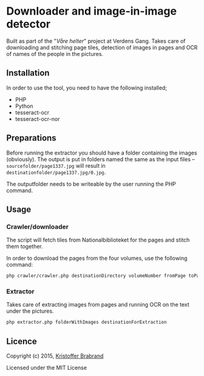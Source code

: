 # Downloader and image-in-image detector
Built as part of the "*Våre helter*" project at Verdens Gang. Takes care of downloading and stitching page tiles, detection of images in pages and OCR of names of the people in the pictures.

## Installation
In order to use the tool, you need to have the following installed;

- PHP
- Python
- tesseract-ocr
- tesseract-ocr-nor

## Preparations
Before running the extractor you should have a folder containing the images (obviously). The output is put in folders named the same as the input files – `sourcefolder/page1337.jpg` will result in `destinationfolder/page1337.jpg/0.jpg`.

The outputfolder needs to be writeable by the user running the PHP command.

## Usage
### Crawler/downloader
The script will fetch tiles from Nationalbiblioteket for the pages and stitch them together.

In order to download the pages from the four volumes, use the following command:

```sh
php crawler/crawler.php destinationDirectory volumeNumber fromPage toPage
```


### Extractor
Takes care of extracting images from pages and running OCR on the text under the pictures.

```sh
php extractor.php folderWithImages destinationForExtraction
```

## Licence
Copyright (c) 2015, [Kristoffer Brabrand](mailto:<kristoffer@brabrand.no>)

Licensed under the MIT License
